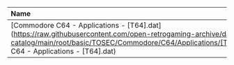 |Name|Size|
|:---|---:|
|[Commodore C64 - Applications - [T64].dat](https://raw.githubusercontent.com/open-retrogaming-archive/dat-catalog/main/root/basic/TOSEC/Commodore/C64/Applications/[T64]/Commodore C64 - Applications - [T64].dat)|541471|
